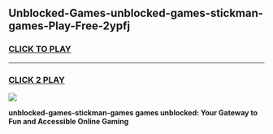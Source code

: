 
## Unblocked-Games-unblocked-games-stickman-games-Play-Free-2ypfj
<h3>
<a href="https://premium76.site?title=unblocked-games-stickman-games&ref=18A">CLICK TO PLAY</a></h3>
<hr>

<h3>
<a href="https://premium76.site?title=unblocked-games-stickman-games&ref=18A">CLICK 2 PLAY</a>
  
</h3>

<a href="https://premium76.site?title=unblocked-games-stickman-games&ref=18A"><img src="https://clearcache.store/games.png"></a>


**unblocked-games-stickman-games games unblocked: Your Gateway to Fun and Accessible Online Gaming**
